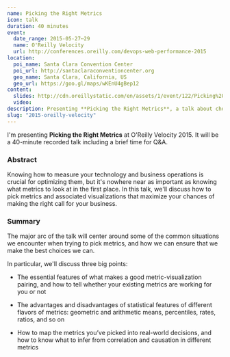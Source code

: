 ```yaml
---
name: Picking the Right Metrics
icon: talk
duration: 40 minutes
event:
  date_range: 2015-05-27⋯29
  name: O'Reilly Velocity
  url: http://conferences.oreilly.com/devops-web-performance-2015
location:
  poi_name: Santa Clara Convention Center
  poi_url: http://santaclaraconventioncenter.org
  geo_name: Santa Clara, California, US
  geo_url: https://goo.gl/maps/wKEnU4gBep12
content:
  slides: http://cdn.oreillystatic.com/en/assets/1/event/122/Picking%20the%20right%20metrics%20Presentation.pdf
  video:
description: Presenting **Picking the Right Metrics**, a talk about choosing good visual tools for humans.
slug: "2015-oreilly-velocity"
---
```


I'm presenting **Picking the Right Metrics** at O'Reilly Velocity 2015. It will be a 40-minute recorded talk including a brief time for Q&A.

### Abstract

Knowing how to measure your technology and business operations is crucial for optimizing them, but it's nowhere near as important as knowing what metrics to look at in the first place. In this talk, we'll discuss how to pick metrics and associated visualizations that maximize your chances of making the right call for your business.

### Summary

The major arc of the talk will center around some of the common situations we encounter when trying to pick metrics, and how we can ensure that we make the best choices we can.

In particular, we'll discuss three big points:

* The essential features of what makes a good metric-visualization pairing, and how to tell whether your existing metrics are working for you or not

* The advantages and disadvantages of statistical features of different flavors of metrics: geometric and arithmetic means, percentiles, rates, ratios, and so on

* How to map the metrics you’ve picked into real-world decisions, and how to know what to infer from correlation and causation in different metrics
